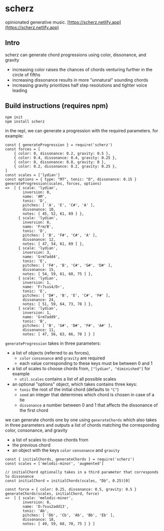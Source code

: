 # scherz
opinionated generative music. [https://scherz.netlify.app](https://scherz.netlify.app)

## Intro

scherz can generate chord progressions using color, dissonance, and gravity
-  increasing color raises the chances of chords venturing further in the circle of fifths
-  increasing dissonance results in more "unnatural" sounding chords
-  increasing gravity prioritizes half step resolutions and tighter voice leading

## Build instructions (requires npm)
  ```
  npm init
  npm install scherz
  ```
  
in the repl, we can generate a progression with the required parameters.  for example:
  
```
const { generateProgression } = require('scherz')
const forces = [
    { color: 0, dissonance: 0.2, gravity: 0.5 },
    { color: 0.4, dissonance: 0.4, gravity: 0.25 },
    { color: 0, dissonance: 0.8, gravity: 0 },
    { color: 0.2, dissonance: 0.2, gravity: 0.25 },
]
const scales = ['lydian']
const options = { type: "M7", tonic: "D", dissonance: 0.15 }
generateProgression(scales, forces, options)
=>  [ { scale: 'lydian',
        inversion: 0,
        name: 'AM',
        tonic: 'D',
        pitches: [ 'A', 'E', 'C#', 'A' ],
        dissonance: 10,
        notes: [ 45, 52, 61, 69 ] },
      { scale: 'lydian',
        inversion: 0,
        name: 'F♯m/B',
        tonic: 'D',
        pitches: [ 'B', 'F#', 'C#', 'A' ],
        dissonance: 12,
        notes: [ 47, 54, 61, 69 ] },
      { scale: 'lydian',
        inversion: 3,
        name: 'G♯m7add4',
        tonic: 'E',
        pitches: [ 'F#', 'B', 'C#', 'G#', 'D#' ],
        dissonance: 15,
        notes: [ 54, 59, 61, 68, 75 ] },
      { scale: 'lydian',
        inversion: 1,
        name: 'F♯7sus4/D♯',
        tonic: 'E',
        pitches: [ 'D#', 'B', 'E', 'C#', 'F#' ],
        dissonance: 24,
        notes: [ 51, 59, 64, 73, 78 ] },
      { scale: 'lydian',
        inversion: 1,
        name: 'G♯m7add9',
        tonic: 'B',
        pitches: [ 'B', 'G#', 'D#', 'F#', 'A#' ],
        dissonance: 11,
        notes: [ 47, 56, 63, 66, 70 ] } ]
```
  
`generateProgression` takes in three parameters:
  - a list of objects (referred to as forces), 
    - `color` `consonance` and `gravity` are required
    - each value corresponding to these keys must be between 0 and 1
  - a list of scales to choose chords from, `["lydian", "diminished"]` for example
    -  `util.scales` contains a list of all possible scales
  - an optional "options" object, which takes contains three keys:
    - `tonic` the root of the initial chord (defaults to `"C"`)
    - `seed` an integer that determines which chord is chosen in case of a tie
    - `dissonance` a number between 0 and 1 that affects the dissonance of the first chord

we can generate chords one by one using `generateChords` which also takes in three parameters and outputs a list of chords matching the corresponding color, consonance, and gravity
- a list of scales to choose chords from
- the previous chord
- an object with the keys `color` `consonance` and `gravity`

```
const { initialChords, generateChords } = require('scherz')
const scales = ['melodic-minor', 'augmented']

// initialChord optionally takes in a third parameter that corresponds to dissonance
const initialChord = initialChords(scales, "Db", 0.25)[0]

const force = { color: 0.25, dissonance: 0.5, gravity: 0.5 }
generateChords(scales, initialChord, force)
=>  [ { scale: 'melodic-minor',
        inversion: 0,
        name: 'D♭7sus2add13',
        tonic: 'Ab',
        pitches: [ 'Db', 'Cb', 'Ab', 'Bb', 'Eb' ],
        dissonance: 18,
        notes: [ 49, 59, 68, 70, 75 ] } ]
```
